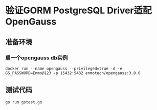 # 验证GORM PostgreSQL Driver适配OpenGauss

## 准备环境

### 启一个opengauss db实例
```shell script
docker run --name opengauss --privileged=true -d -e GS_PASSWORD=Enmo@123 -p 15432:5432 enmotech/opengauss:3.0.0 
```

## 测试代码
```shell script
go run gstest.go
```
